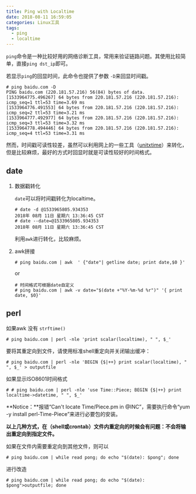 ```yaml
---
title: Ping with Localtime
date: 2018-08-11 16:59:05
categories: Linux工具
tags:
  - ping
  - localtime
---
```


`ping`命令是一种比较好用的网络诊断工具，常用来验证链路问题。其使用比较简单，直接`ping dst_ip`即可。

若显示`ping`的回显时间，此命令也提供了参数 `-D`来回显时间戳。

```shell
# ping baidu.com -D
PING baidu.com (220.181.57.216) 56(84) bytes of data.
[1533964775.496267] 64 bytes from 220.181.57.216 (220.181.57.216): icmp_seq=1 ttl=53 time=3.69 ms
[1533964776.491553] 64 bytes from 220.181.57.216 (220.181.57.216): icmp_seq=2 ttl=53 time=3.21 ms
[1533964777.492977] 64 bytes from 220.181.57.216 (220.181.57.216): icmp_seq=3 ttl=53 time=3.32 ms
[1533964778.494446] 64 bytes from 220.181.57.216 (220.181.57.216): icmp_seq=4 ttl=53 time=3.31 ms
```

然而，时间戳可读性较差，虽然可以利用网上的一些工具（[unitxtime](http://tool.chinaz.com/Tools/unixtime.aspx)）来转化，但是比较麻烦，最好的方式时回显时就是可读性较好的时间格式。

## date

1. 数据戳转化

   `date`可以将时间戳转化为localtime。

   ```shell
   # date -d @1533965805.934353
   2018年 08月 11日 星期六 13:36:45 CST
   # date --date=@1533965805.934353
   2018年 08月 11日 星期六 13:36:45 CST
   ```

   利用`awk`进行转化，比较麻烦。

2. awk拼接

   ```shell
   # ping baidu.com | awk  ' {"date"| getline date; print date,$0 }'
   ```

   or

   ```shell
   # 时间格式可根据date自定义
   # ping baidu.com | awk -v date="$(date +"%Y-%m-%d %r")" '{ print date, $0}'
   ```

## perl

如果awk 没有 `strftime()`

```shell
# ping baidu.com | perl -nle 'print scalar(localtime), " ", $_'
```

要将其重定向到文件，请使用标准shell重定向并关闭输出缓冲：

```shell
# ping baidu.com | perl -nle 'BEGIN {$|++} print scalar(localtime), " ", $_' > outputfile
```

如果显示ISO8601时间格式

```shell
# # ping baidu.com | perl -nle 'use Time::Piece; BEGIN {$|++} print localtime->datetime, " ", $_'
```

**Notice：**报错“Can't locate Time/Piece.pm in @INC”，需要执行命令“yum -y install perl-Time-Piece”来进行必要包的安装。



**以上几种方式，在（shell或crontab）文件内重定向的时候会有问题：不会将输出重定向到指定文件。**

如果在文件内需要重定向到其他文件，则可以

```shell
# ping baidu.com | while read pong; do echo "$(date): $pong"; done
```

进行改造

```shell
# ping baidu.com | while read pong; do echo "$(date): $pong">outputfile; done
```
